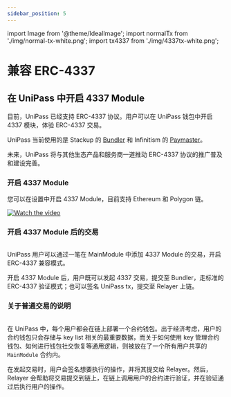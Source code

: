 ```yaml
---
sidebar_position: 5
---
```


import Image from '@theme/IdealImage';
import normalTx from './img/normal-tx-white.png';
import tx4337 from './img/4337tx-white.png';

# 兼容 ERC-4337

## 在 UniPass 中开启 4337 Module

目前，UniPass 已经支持 ERC-4337 协议。用户可以在 UniPass 钱包中开启 4337 模块，体验 ERC-4337 交易。

UniPass 当前使用的是 Stackup 的 [Bundler](https://github.com/stackup-wallet/stackup-bundler) 和 Infinitism 的 [Paymaster](https://github.com/eth-infinitism/account-abstraction/blob/develop/contracts/samples/VerifyingPaymaster.sol)。

未来，UniPass 将与其他生态产品和服务商一道推动 ERC-4337 协议的推广普及和建设完善。

### 开启 4337 Module

您可以在设置中开启 4337 Module，目前支持 Ethereum 和 Polygon 链。

[![Watch the video](https://cdn.loom.com/sessions/thumbnails/8d086e95fea54061b433af679d29bd7d-with-play.gif)](https://www.loom.com/share/8d086e95fea54061b433af679d29bd7d)

### 开启 4337 Module 后的交易

<Image img={tx4337} />

UniPass 用户可以通过一笔在 MainModule 中添加 4337 Module 的交易，开启 ERC-4337 兼容模式。

开启 4337 Module 后，用户既可以发起 4337 交易，提交至 Bundler，走标准的 ERC-4337 验证模式；也可以签名 UniPass tx，提交至 Relayer 上链。

### 关于普通交易的说明

<Image img={normalTx} />

在 UniPass 中，每个用户都会在链上部署一个合约钱包。出于经济考虑，用户的合约钱包只会存储与 key list 相关的最重要数据，而关于如何使用 key 管理合约钱包、如何进行钱包社交恢复等通用逻辑，则被放在了一个所有用户共享的 `MainModule` 合约内。

在发起交易时，用户会签名想要执行的操作，并将其提交给 Relayer。然后，Relayer 会帮助将交易提交到链上，在链上调用用户的合约进行验证，并在验证通过后执行用户的操作。